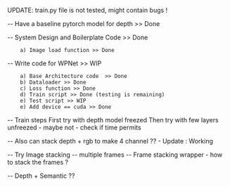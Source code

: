 UPDATE: train.py file is not tested, might contain bugs !

-- Have a baseline pytorch model for depth >> Done  

-- System Design and Boilerplate Code >> Done
	
		a) Image load function >> Done

-- Write code for WPNet >> WIP

		a) Base Architecture code  >> Done
		b) Dataloader >> Done
		c) Loss function >> Done
		d) Train script >> Done (testing is remaining)
		e) Test script >> WIP
		e) Add device == cuda >> Done

-- Train steps
	First try with depth model freezed
	Then try with few layers unfreezed  - maybe not - check if time permits

-- Also can stack depth + rgb to make 4 channel ?? - Update : Working

-- Try Image stacking -- multiple frames
-- Frame stacking wrapper - how to stack the frames ?

-- Depth + Semantic ??





